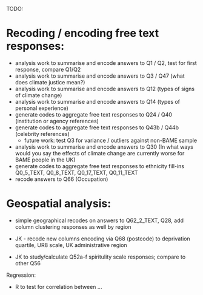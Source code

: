 TODO:

# Recoding / encoding free text responses:

- analysis work to summarise and encode answers to Q1 / Q2, test for first response, compare Q1/Q2
- analysis work to summarise and encode answers to Q3 / Q47 (what does climate justice mean?)
- analysis work to summarise and encode answers to Q12 (types of signs of climate change)
- analysis work to summarise and encode answers to Q14 (types of personal experience)
- generate codes to aggregate free text responses to Q24 / Q40 (institution or agency references)
- generate codes to aggregate free text responses to Q43b / Q44b (celebrity references)
	- future work: test Q3 for variance / outliers against non-BAME sample
- analysis work to summarise and encode answers to Q30 (In what ways would you say the effects of climate change are currently worse for BAME people in the UK)
- generate codes to aggregate free text responses to ethnicity fill-ins Q0_5_TEXT, Q0_8_TEXT, Q0_17_TEXT, Q0_11_TEXT
- recode answers to Q66 (Occupation)

# Geospatial analysis:

- simple geographical recodes on answers to Q62_2_TEXT, Q28, add column clustering responses as well by region
- JK - recode new columns encoding via Q68 (postcode) to deprivation quartile, UR8 scale, UK administrative region

- JK to study/calculate Q52a-f spiritulity scale responses; compare to other Q56

Regression:
- R to test for correlation between ...